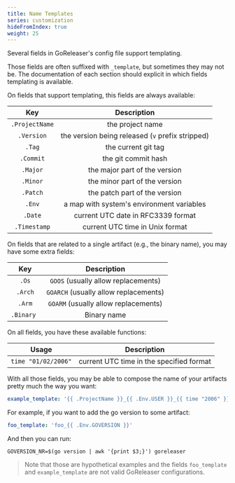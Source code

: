 ```yaml
---
title: Name Templates
series: customization
hideFromIndex: true
weight: 25
---
```


Several fields in GoReleaser's config file support templating.

Those fields are often suffixed with `_template`, but sometimes they may not
be. The documentation of each section should explicit in which fields
templating is available.

On fields that support templating, this fields are always available:

| Key | Description |
|:-:|:-:|
| `.ProjectName` | the project name |
| `.Version` | the version being released (`v` prefix stripped) |
| `.Tag` | the current git tag |
| `.Commit` | the git commit hash |
| `.Major` | the major part of the version |
| `.Minor` | the minor part of the version |
| `.Patch` | the patch part of the version |
| `.Env` | a map with system's environment variables |
| `.Date` | current UTC date in RFC3339 format |
| `.Timestamp` | current UTC time in Unix format |

On fields that are related to a single artifact (e.g., the binary name), you
may have some extra fields:

| Key | Description |
|:-:|:-:|
| `.Os` | `GOOS` (usually allow replacements) |
| `.Arch` | `GOARCH` (usually allow replacements) |
| `.Arm` | `GOARM` (usually allow replacements) |
| `.Binary ` | Binary name |

On all fields, you have these available functions:

| Usage | Description |
|:-:|:-:|
| `time "01/02/2006"` | current UTC time in the specified format |

With all those fields, you may be able to compose the name of your artifacts
pretty much the way you want:

```yaml
example_template: '{{ .ProjectName }}_{{ .Env.USER }}_{{ time "2006" }}'
```

For example, if you want to add the go version to some artifact:

```yaml
foo_template: 'foo_{{ .Env.GOVERSION }}'
```

And then you can run:

```console
GOVERSION_NR=$(go version | awk '{print $3;}') goreleaser
```

> Note that those are hypothetical examples and the fields `foo_template` and
> `example_template` are not valid GoReleaser configurations.

